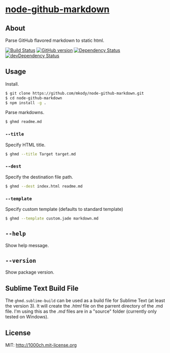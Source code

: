 # [node-github-markdown](https://npmjs.org/package/github-markdown)

## About

Parse GitHub flavored markdown to static html.

[![Build Status](https://travis-ci.org/mkody/node-github-markdown.svg?branch=master)](https://travis-ci.org/mkody/node-github-markdown)
[![GitHub version](https://badge.fury.io/gh/mkody%2Fnode-github-markdown.svg)](http://badge.fury.io/gh/mkody%2Fnode-github-markdown)
[![Dependency Status](https://david-dm.org/mkody/node-github-markdown.svg)](https://david-dm.org/mkody/node-github-markdown)
[![devDependency Status](https://david-dm.org/mkody/node-github-markdown/dev-status.svg)](https://david-dm.org/mkody/node-github-markdown#info=devDependencies)

## Usage

Install.

```sh
$ git clone https://github.com/mkody/node-github-markdown.git
$ cd node-github-markdown
$ npm install -g .
```

Parse markdowns.

```sh
$ ghmd readme.md
```

### `--title`

Specify HTML title.

```sh
$ ghmd --title Target target.md
```

### `--dest`

Specify the destination file path.

```sh
$ ghmd --dest index.html readme.md
```

### `--template`

Specify custom template (defaults to standard template)

```sh
$ ghmd --template custom.jade markdown.md
```

## `--help`

Show help message.

## `--version`

Show package version.

## Sublime Text Build File

The `ghmd.sublime-build` can be used as a build file for Sublime Text (at least the version 3).
It will create the *.html* file on the parrent directory of the .md file. I'm using this as the *.md* files are in a "source" folder (currently only tested on Windows).

## License

MIT: http://1000ch.mit-license.org
